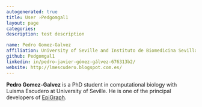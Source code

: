 ```yaml
---
autogenerated: true
title: User ›Pedgomgal1
layout: page
categories: 
description: test description

name: Pedro Gomez-Galvez
affiliation: University of Seville and Instituto de Biomedicina Sevilla (IBiS)
github: Pedgomgal1
linkedin: in/pedro-javier-gómez-gálvez-676313b2/
website: http://lmescudero.blogspot.com.es/
---
```


**Pedro Gomez-Galvez** is a PhD student in computational biology with Luisma Escudero at University of Seville. He is one of the principal developers of [EpiGraph](/plugins/epigraph).
